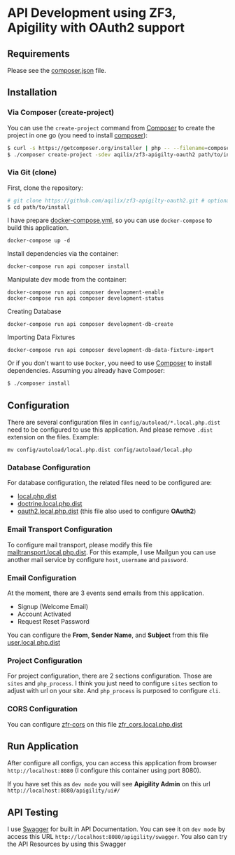 API Development using ZF3, Apigility with OAuth2 support
============================================

Requirements
------------

Please see the [composer.json](composer.json) file.

Installation
------------

### Via Composer (create-project)

You can use the `create-project` command from [Composer](http://getcomposer.org/)
to create the project in one go (you need to install [composer](https://getcomposer.org/doc/00-intro.md#downloading-the-composer-executable)):

```bash
$ curl -s https://getcomposer.org/installer | php -- --filename=composer
$ ./composer create-project -sdev aqilix/zf3-apigilty-oauth2 path/to/install
```

### Via Git (clone)

First, clone the repository:

```bash
# git clone https://github.com/aqilix/zf3-apigilty-oauth2.git # optionally, specify the directory in which to clone
$ cd path/to/install
```

I have prepare [docker-compose.yml](docker-compose.yml), so you can use `docker-compose` to build this application.

```
docker-compose up -d
```

Install dependencies via the container:

```
docker-compose run api composer install
```

Manipulate dev mode from the container:

```
docker-compose run api composer development-enable
docker-compose run api composer development-status
```

Creating Database

```
docker-compose run api composer development-db-create
```

Importing Data Fixtures

```
docker-compose run api composer development-db-data-fixture-import
```

Or if you don't want to use `Docker`, you need to use [Composer](https://getcomposer.org/) to install
dependencies. Assuming you already have Composer:

```bash
$ ./composer install
```

Configuration
------------

There are several configuration files in `config/autoload/*.local.php.dist` need to be configured to use this application. And please remove `.dist` extension on the files. Example:

```
mv config/autoload/local.php.dist config/autoload/local.php
```

### Database Configuration
For database configuration, the related files need to be configured are:

- [local.php.dist](blob/master/config/autoload/local.php.dist)
- [doctrine.local.php.dist](blob/master/config/autoload/doctrine.local.php.dist)
- [oauth2.local.php.dist](blob/master/config/autoload/oauth2.local.php.dist) (this file also used to configure **OAuth2**)

### Email Transport Configuration
To configure mail transport, please modify this file [mailtransport.local.php.dist](blob/master/config/autoload/mailtransport.local.php.dist). For this example, I use Mailgun you can use another mail service by configure `host`, `username` and `password`.

### Email Configuration
At the moment, there are 3 events send emails from this application. 

- Signup (Welcome Email)
- Account Activated
- Request Reset Password

You can configure the **From**, **Sender Name**, and **Subject** from this file [user.local.php.dist](blob/master/config/autoload/user.local.php.dist)

### Project Configuration
For project configuration, there are 2 sections configuration. Those are `sites` and `php_process`. I think you just need to configure `sites` section to adjust with url on your site. And `php_process` is purposed to configure `cli`.

### CORS Configuration
You can configure [zfr-cors](https://github.com/zf-fr/zfr-cors) on this file [zfr_cors.local.php.dist](blob/master/config/autoload/zfr_cors.local.php.dist)


Run Application
-------------------
After configure all configs, you can access this application from browser `http://localhost:8080` (I configure this container using port 8080). 

If you have set this as `dev mode` you will see **Apigility Admin** on this url `http://localhost:8080/apigility/ui#/`

API Testing
-------------
I use [Swagger](http://swagger.io/) for built in API Documentation. You can see it on `dev mode` by access this URL `http://localhost:8080/apigility/swagger`. You also can try the API Resources by using this Swagger
